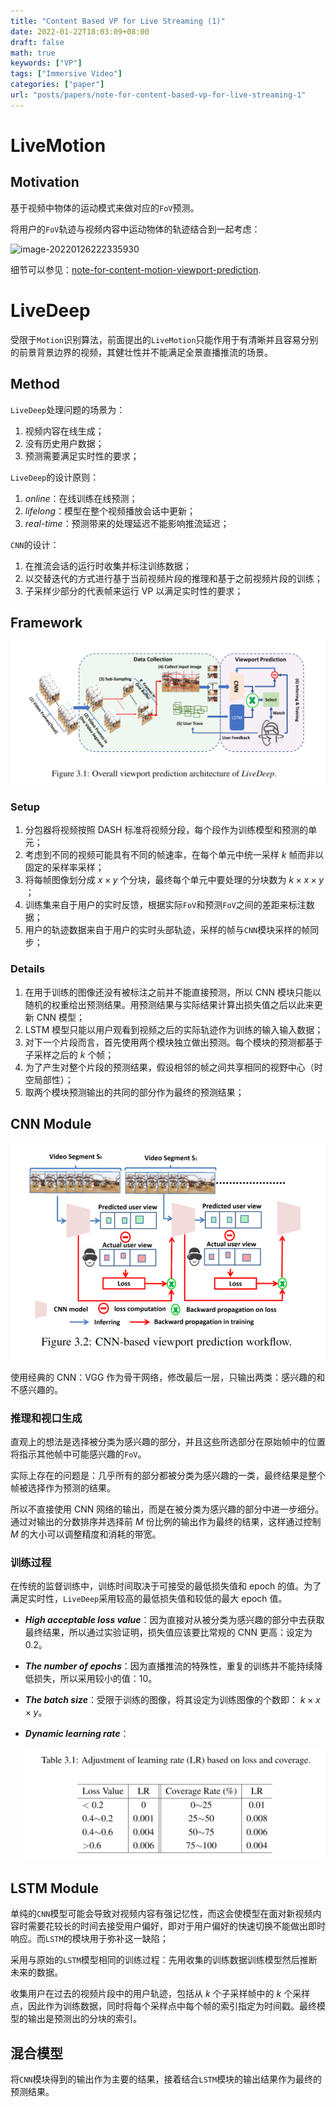 ```yaml
---
title: "Content Based VP for Live Streaming (1)"
date: 2022-01-22T18:03:09+08:00
draft: false
math: true
keywords: ["VP"]
tags: ["Immersive Video"]
categories: ["paper"]
url: "posts/papers/note-for-content-based-vp-for-live-streaming-1"
---
```


# LiveMotion

## Motivation

基于视频中物体的运动模式来做对应的`FoV`预测。

将用户的`FoV`轨迹与视频内容中运动物体的轨迹结合到一起考虑：

![image-20220126222335930](https://s2.loli.net/2022/01/26/FRBIAliyvuGDQJp.png)

细节可以参见：[note-for-content-motion-viewport-prediction](https://ayamir.github.io/posts/note-for-content-motion-viewport-prediction/).

<!--more-->

# LiveDeep

受限于`Motion`识别算法，前面提出的`LiveMotion`只能作用于有清晰并且容易分别的前景背景边界的视频，其健壮性并不能满足全景直播推流的场景。

## Method

`LiveDeep`处理问题的场景为：

1. 视频内容在线生成；
2. 没有历史用户数据；
3. 预测需要满足实时性的要求；

`LiveDeep`的设计原则：

1. _online_：在线训练在线预测；
2. _lifelong_：模型在整个视频播放会话中更新；
3. _real-time_：预测带来的处理延迟不能影响推流延迟；

`CNN`的设计：

1. 在推流会话的运行时收集并标注训练数据；
2. 以交替迭代的方式进行基于当前视频片段的推理和基于之前视频片段的训练；
3. 子采样少部分的代表帧来运行 VP 以满足实时性的要求；

## Framework

![image-20220128232855576](https://raw.githubusercontent.com/ayamir/blog-imgs/main/imgimage-20220128232855576.png)

### Setup

1. 分包器将视频按照 DASH 标准将视频分段，每个段作为训练模型和预测的单元；
2. 考虑到不同的视频可能具有不同的帧速率，在每个单元中统一采样 $k$ 帧而非以固定的采样率采样；
3. 将每帧图像划分成 $x \times y$ 个分块，最终每个单元中要处理的分块数为 $k \times x \times y$ ；
4. 训练集来自于用户的实时反馈，根据实际`FoV`和预测`FoV`之间的差距来标注数据；
5. 用户的轨迹数据来自于用户的实时头部轨迹，采样的帧与`CNN`模块采样的帧同步；

### Details

1. 在用于训练的图像还没有被标注之前并不能直接预测，所以 CNN 模块只能以随机的权重给出预测结果。用预测结果与实际结果计算出损失值之后以此来更新 CNN 模型；
2. LSTM 模型只能以用户观看到视频之后的实际轨迹作为训练的输入输入数据；
3. 对下一个片段而言，首先使用两个模块独立做出预测。每个模块的预测都基于子采样之后的 $k$ 个帧；
4. 为了产生对整个片段的预测结果，假设相邻的帧之间共享相同的视野中心（时空局部性）；
5. 取两个模块预测输出的共同的部分作为最终的预测结果；

## CNN Module

![image-20220128233356721](https://raw.githubusercontent.com/ayamir/blog-imgs/main/image-20220128233356721.png)

使用经典的 CNN：VGG 作为骨干网络，修改最后一层，只输出两类：感兴趣的和不感兴趣的。

### 推理和视口生成

直观上的想法是选择被分类为感兴趣的部分，并且这些所选部分在原始帧中的位置将指示其他帧中可能感兴趣的`FoV`。

实际上存在的问题是：几乎所有的部分都被分类为感兴趣的一类，最终结果是整个帧被选择作为预测的结果。

所以不直接使用 CNN 网络的输出，而是在被分类为感兴趣的部分中进一步细分。通过对输出的分数排序并选择前 $M$ 份比例的输出作为最终的结果，这样通过控制 $M$ 的大小可以调整精度和消耗的带宽。

### 训练过程

在传统的监督训练中，训练时间取决于可接受的最低损失值和 epoch 的值。为了满足实时性，`LiveDeep`采用较高的最低损失值和较低的最大 epoch 值。

- **_High acceptable loss value_**：因为直接对从被分类为感兴趣的部分中去获取最终结果，所以通过实验证明，损失值应该要比常规的 CNN 更高：设定为 0.2。

- **_The number of epochs_**：因为直播推流的特殊性，重复的训练并不能持续降低损失，所以采用较小的值：10。

- **_The batch size_**：受限于训练的图像，将其设定为训练图像的个数即： $k \times x \times y$。

- **_Dynamic learning rate_**：

  ![image-20220129001002629](https://raw.githubusercontent.com/ayamir/blog-imgs/main/image-20220129001002629.png)

## LSTM Module

单纯的`CNN`模型可能会导致对视频内容有强记忆性，而这会使模型在面对新视频内容时需要花较长的时间去接受用户偏好，即对于用户偏好的快速切换不能做出即时响应。而`LSTM`的模块用于弥补这一缺陷；

采用与原始的`LSTM`模型相同的训练过程：先用收集的训练数据训练模型然后推断未来的数据。

收集用户在过去的视频片段中的用户轨迹，包括从 $k$ 个子采样帧中的 $k$ 个采样点，因此作为训练数据，同时将每个采样点中每个帧的索引指定为时间戳。最终模型的输出是预测出的分块的索引。

## 混合模型

将`CNN`模块得到的输出作为主要的结果，接着结合`LSTM`模块的输出结果作为最终的预测结果。
